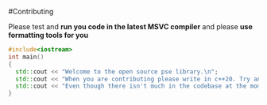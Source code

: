 #Contributing

Please test and **run you code in the latest MSVC compiler** and please **use formatting tools for you </code>**

```C++
#include<iostream>
int main()
{
  std::cout << "Welcome to the open source pse library.\n";
  std::cout << "When you are contributing please write in c++20. Try and use error hadling.\n";
  std::cout << "Even though there isn't much in the codebase at the moment.
}
```
